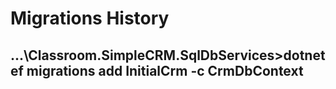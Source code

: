 ﻿# Migrations History

## ...\Classroom.SimpleCRM.SqlDbServices>dotnet ef migrations add InitialCrm -c CrmDbContext